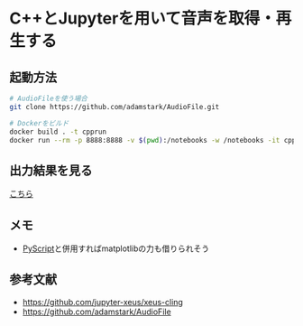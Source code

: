 # C++とJupyterを用いて音声を取得・再生する

## 起動方法

```bash
# AudioFileを使う場合
git clone https://github.com/adamstark/AudioFile.git 

# Dockerをビルド
docker build . -t cpprun
docker run --rm -p 8888:8888 -v $(pwd):/notebooks -w /notebooks -it cpprun  jupyter notebook --allow-root --ip 0.0.0.0
```

## 出力結果を見る

[こちら](https://suzukidaishi.github.io/CppJupyterSound/)

## メモ
- [PyScript](https://pyscript.net/)と併用すればmatplotlibの力も借りられそう

## 参考文献
- https://github.com/jupyter-xeus/xeus-cling
- https://github.com/adamstark/AudioFile